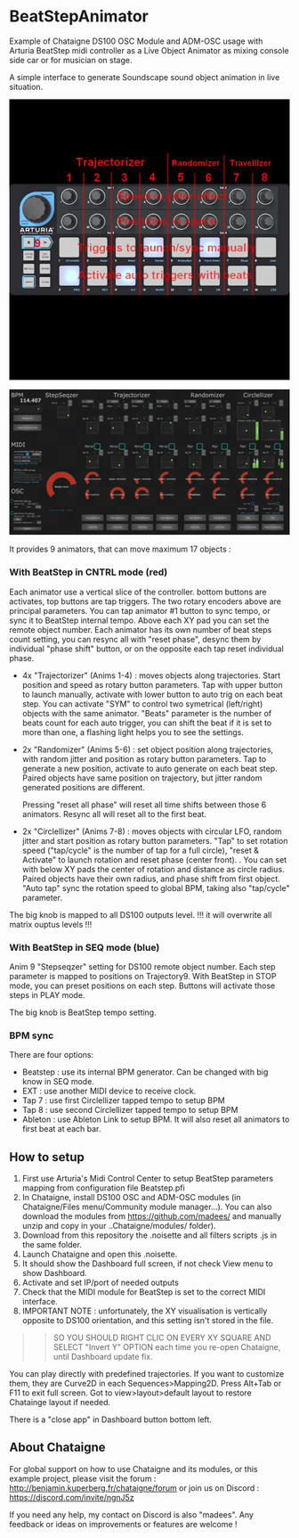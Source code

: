 # BeatStepAnimator
Example of Chataigne DS100 OSC Module and ADM-OSC usage with Arturia BeatStep midi controller as a Live Object Animator as mixing console side car or for musician on stage.

A simple interface to generate Soundscape sound object animation in live situation.

![](https://github.com/madees/BeatStepAnimator/blob/main/BeatStep.jpg)

![](https://github.com/madees/BeatStepAnimator/blob/main/Dashboard.JPG)

It provides 9 animators, that can move maximum 17 objects :

### With BeatStep in CNTRL mode (red)
Each animator use a vertical slice of the controller. bottom buttons are activates, top buttons are tap triggers. The two rotary encoders above are principal parameters.
You can tap animator #1 button to sync tempo, or sync it to BeatStep internal tempo.
Above each XY pad you can set the remote object number.
Each animator has its own number of beat steps count setting, you can resync all with "reset phase", desync them by individual "phase shift" button, or on the opposite each tap reset individual phase.

* 4x "Trajectorizer" (Anims 1-4) : moves objects along trajectories. Start position and speed as rotary button parameters. Tap with upper button to launch manually, activate with lower button to auto trig on each beat step. You can activate "SYM" to control two symetrical (left/right) objects with the same animator. "Beats" parameter is the number of beats count for each auto trigger, you can shift the beat if it is set to more than one, a flashing light helps you to see the settings.
* 2x "Randomizer" (Anims 5-6) : set object position along trajectories, with random jitter and position as rotary button parameters. Tap to generate a new position, activate to auto generate on each beat step. Paired objects have same position on trajectory, but jitter random generated positions are different.

  Pressing "reset all phase" will reset all time shifts between those 6 animators.
  Resync all will reset all to the first beat.
  
* 2x "Circlellizer" (Anims 7-8) : moves objects with circular LFO, random jitter and start position as rotary button parameters. "Tap" to set rotation speed ("tap/cycle" is the number of tap for a full circle), "reset & Activate" to launch rotation and reset phase (center front). . You can set with below XY pads the center of rotation and distance as circle radius. Paired objects have their own radius, and phase shift from first object. "Auto tap" sync the rotation speed to global BPM, taking also "tap/cycle" parameter.

The big knob is mapped to all DS100 outputs level. !!! it will overwrite all matrix ouptus levels !!!

### With BeatStep in SEQ mode (blue)
Anim 9 "Stepseqzer" setting for DS100 remote object number.
Each step parameter is mapped to positions on Trajectory9.
With BeatStep in STOP mode, you can preset positions on each step. Buttons will activate those steps in PLAY mode.

The big knob is BeatStep tempo setting.

### BPM sync
There are four options:
* Beatstep : use its internal BPM generator. Can be changed with big know in SEQ mode.
* EXT : use another MIDI device to receive clock.
* Tap 7 : use first Circlellizer tapped tempo to setup BPM
* Tap 8 : use second Circlellizer tapped tempo to setup BPM
* Ableton : use Ableton Link to setup BPM. It will also reset all animators to first beat at each bar.

## How to setup
1. First use Arturia's Midi Control Center to setup BeatStep parameters mapping from configuration file Beatstep.pfi
2. In Chataigne, install DS100 OSC and ADM-OSC modules (in Chataigne/Files menu/Community module manager...). You can also download the modules from https://github.com/madees/ and manually unzip and copy in your ..Chataigne/modules/ folder).
3. Download from this repository the .noisette and all filters scripts .js in the same folder.
5. Launch Chataigne and open this .noisette.
6. It should show the Dashboard full screen, if not check View menu to show Dashboard.
7. Activate and set IP/port of needed outputs
8. Check that the MIDI module for BeatStep is set to the correct MIDI interface.
9. IMPORTANT NOTE : unfortunately, the XY visualisation is vertically opposite to DS100 orientation, and this setting isn't stored in the file.
>> SO YOU SHOULD RIGHT CLIC ON EVERY XY SQUARE AND SELECT "Invert Y" OPTION each time you re-open Chataigne, until Dashboard update fix.

You can play directly with predefined trajectories. If you want to customize them, they are Curve2D in each Sequences>Mapping2D.
Press Alt+Tab or F11 to exit full screen. Got to view>layout>default layout to restore Chatainge layout if needed.

There is a "close app" in Dashboard button bottom left.

## About Chataigne
For global support on how to use Chataigne and its modules, or this example project, please visit the forum : http://benjamin.kuperberg.fr/chataigne/forum or join us on Discord : https://discord.com/invite/ngnJ5z 

If you need any help, my contact on Discord is also "madees". Any feedback or ideas on improvements or features are welcome !

